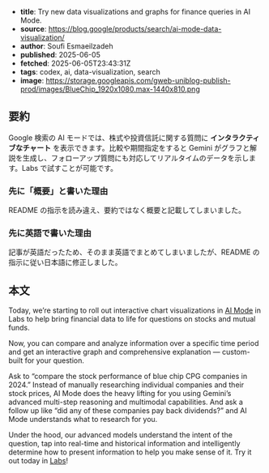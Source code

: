 <!-- metadata -->

- **title**: Try new data visualizations and graphs for finance queries in AI Mode.
- **source**: https://blog.google/products/search/ai-mode-data-visualization/
- **author**: Soufi Esmaeilzadeh
- **published**: 2025-06-05
- **fetched**: 2025-06-05T23:43:31Z
- **tags**: codex, ai, data-visualization, search
- **image**: https://storage.googleapis.com/gweb-uniblog-publish-prod/images/BlueChip_1920x1080.max-1440x810.png

## 要約

Google 検索の AI モードでは、株式や投資信託に関する質問に **インタラクティブなチャート** を表示できます。比較や期間指定をすると Gemini がグラフと解説を生成し、フォローアップ質問にも対応してリアルタイムのデータを示します。Labs で試すことが可能です。

### 先に「概要」と書いた理由

README の指示を読み違え、要約ではなく概要と記載してしまいました。

### 先に英語で書いた理由

記事が英語だったため、そのまま英語でまとめてしまいましたが、README の指示に従い日本語に修正しました。

## 本文

Today, we’re starting to roll out interactive chart visualizations in [AI Mode](https://blog.google/products/search/google-search-ai-mode-update/#custom-charts) in Labs to help bring financial data to life for questions on stocks and mutual funds.

Now, you can compare and analyze information over a specific time period and get an interactive graph and comprehensive explanation — custom-built for your question.

Ask to “compare the stock performance of blue chip CPG companies in 2024.” Instead of manually researching individual companies and their stock prices, AI Mode does the heavy lifting for you using Gemini’s advanced multi-step reasoning and multimodal capabilities. And ask a follow up like “did any of these companies pay back dividends?” and AI Mode understands what to research for you.

Under the hood, our advanced models understand the intent of the question, tap into real-time and historical information and intelligently determine how to present information to help you make sense of it. Try it out today in [Labs](https://labs.google.com/search/experiment/22)!
